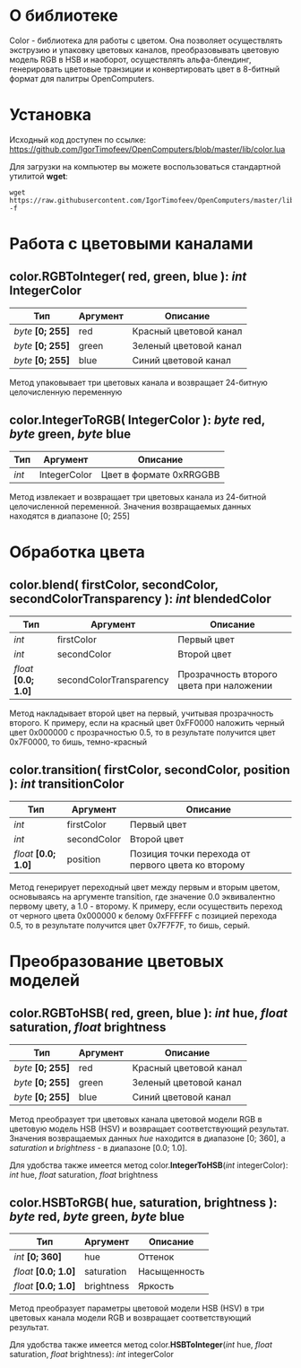 
О библиотеке
======
Color - библиотека для работы с цветом. Она позволяет осуществлять экструзию и упаковку цветовых каналов, преобразовывать цветовую модель RGB в HSB и наоборот, осуществлять альфа-блендинг, генерировать цветовые транзиции и конвертировать цвет в 8-битный формат для палитры OpenComputers.

Установка
======

Исходный код доступен по ссылке: https://github.com/IgorTimofeev/OpenComputers/blob/master/lib/color.lua

Для загрузки на компьютер вы можете воспользоваться стандартной утилитой **wget**:

    wget https://raw.githubusercontent.com/IgorTimofeev/OpenComputers/master/lib/color.lua -f

Работа с цветовыми каналами
======

color.**RGBToInteger**( red, green, blue ): *int* IntegerColor
-----------------------------------------------------------
| Тип | Аргумент | Описание |
| ------ | ------ | ------ |
| *byte* **[0; 255]** | red | Красный цветовой канал |
| *byte* **[0; 255]** | green | Зеленый цветовой канал |
| *byte* **[0; 255]** | blue | Синий цветовой канал |

Метод упаковывает три цветовых канала и возвращает 24-битную целочисленную переменную

color.**IntegerToRGB**( IntegerColor ): *byte* red, *byte* green, *byte* blue
-----------------------------------------------------------
| Тип | Аргумент | Описание |
| ------ | ------ | ------ |
| *int*  | IntegerColor | Цвет в формате 0xRRGGBB |

Метод извлекает и возвращает три цветовых канала из 24-битной целочисленной переменной. Значения возвращаемых данных находятся в диапазоне [0; 255]

Обработка цвета
======

color.**blend**( firstColor, secondColor, secondColorTransparency ): *int* blendedColor
-----------------------------------------------------------
| Тип | Аргумент | Описание |
| ------ | ------ | ------ |
| *int* | firstColor | Первый цвет |
| *int* | secondColor | Второй цвет |
| *float* **[0.0; 1.0]** | secondColorTransparency | Прозрачность второго цвета при наложении |

Метод накладывает второй цвет на первый, учитывая прозрачность второго. К примеру, если на красный цвет 0xFF0000 наложить черный цвет 0x000000 с прозрачностью 0.5, то в результате получится цвет 0x7F0000, то бишь, темно-красный

color.**transition**( firstColor, secondColor, position ): *int* transitionColor
-----------------------------------------------------------
| Тип | Аргумент | Описание |
| ------ | ------ | ------ |
| *int* | firstColor | Первый цвет |
| *int* | secondColor | Второй цвет |
| *float* **[0.0; 1.0]** | position | Позиция точки перехода от первого цвета ко второму |

Метод генерирует переходный цвет между первым и вторым цветом, основываясь на аргументе transition, где значение 0.0 эквивалентно первому цвету, а 1.0 - второму. К примеру, если осуществить переход от черного цвета 0x000000 к белому 0xFFFFFF с позицией перехода 0.5, то в результате получится цвет 0x7F7F7F, то бишь, серый.

Преобразование цветовых моделей
======

color.**RGBToHSB**( red, green, blue ): *int* hue, *float* saturation, *float* brightness
-----------------------------------------------------------
| Тип | Аргумент | Описание |
| ------ | ------ | ------ |
| *byte* **[0; 255]** | red | Красный цветовой канал |
| *byte* **[0; 255]** | green | Зеленый цветовой канал |
| *byte* **[0; 255]** | blue | Синий цветовой канал |

Метод преобразует три цветовых канала цветовой модели RGB в цветовую модель HSB (HSV) и возвращает соответствующий результат. Значения возвращаемых данных *hue* находится в диапазоне [0; 360], а *saturation* и *brightness* - в диапазоне [0.0; 1.0].

Для удобства также имеется метод color.**IntegerToHSB**(*int* integerColor): *int* hue, *float* saturation, *float* brightness

color.**HSBToRGB**( hue, saturation, brightness ): *byte* red, *byte* green, *byte* blue
-----------------------------------------------------------
| Тип | Аргумент | Описание |
| ------ | ------ | ------ |
| *int* **[0; 360]** | hue | Оттенок |
| *float* **[0.0; 1.0]** | saturation | Насыщенность |
| *float* **[0.0; 1.0]** | brightness | Яркость |

Метод преобразует параметры цветовой модели HSB (HSV) в три цветовых канала модели RGB и возвращает соответствующий результат.

Для удобства также имеется метод color.**HSBToInteger**(*int* hue, *float* saturation, *float* brightness): *int* integerColor